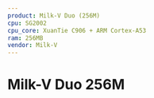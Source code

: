 ```yaml
---
product: Milk-V Duo (256M)
cpu: SG2002
cpu_core: XuanTie C906 + ARM Cortex-A53
ram: 256MB
vendor: Milk-V
---
```


# Milk-V Duo 256M

